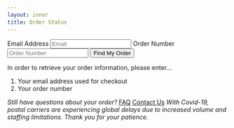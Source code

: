 ```yaml
---
layout: inner
title: Order Status
---
```


<div class="orderstatus">
    <form id="orderlookup">
        <label for="email">Email Address</label>
        <input type="text" id="email" name="email" placeholder="Email">
        <label for="order">Order Number</label>
        <input type="text" id="order" name="order" placeholder="Order Number">
        <input type="submit" class="button" value="Find My Order">
    </form>
    <output class="orderdetails"></output>
    <div id="guide">
        <p>In order to retrieve your order information, please enter...</p>
        <ol>
            <li>Your email address used for checkout</li>
            <li>Your order number</li>
        </ol>
        <div class="ordersupport">
            <em>Still have questions about your order?</em>
            <span>
                <a class="button" href="https://secondcityprints.zendesk.com/hc/en-us" target="_blank">FAQ</a>
                <a class="button" href="https://secondcityprints.zendesk.com/hc/en-us/requests/new" target="_blank">Contact Us</a>
            </span>
            <em>With Covid-19, postal carriers are experiencing global delays due to increased volume and staffing limitations. Thank you for your patience.</em>
        </div>
    </div>
</div>

<script>
    function getOrder(event) {
        event.preventDefault()
        var form = document.querySelector('form#orderlookup')
        var data = new FormData(document.querySelector('#orderlookup'))
        var output = document.querySelector('.orderdetails')

        //reset and validation
        output.innerHTML = ""
        if(!data.get('email').includes('@') || (!data.get('email') && !data.get('order'))) {
            output.insertAdjacentHTML('beforeend', `<div><span>ERROR</span><br>You need to enter a valid email and order number</div>`)
        }

        //if the output doesn't have an error, continue with the fetch
        if(output.innerHTML == "") {
            form.classList.add('fetching') //locks out user from hitting anything in the form while active
            fetch(`https://splitshipupdate.scporderlookup.ksws.workers.dev/?email=${encodeURIComponent(data.get('email'))}&order=${encodeURIComponent(data.get('order'))}`).then(res=>res.json().then(data=>{ //gets the JSON from the worker
                output.insertAdjacentHTML('beforeend', `<div class='outputblock'>${getShipmentDisplayString(data)}</div>`)
                form.classList.remove('fetching')           
            }))
        }
    }
    document.getElementById('orderlookup').addEventListener("submit", getOrder)

    //returns an HTML block for all the given data
    function getShipmentDisplayString(data) {
        var shipTo, state, tracking, items, error, shipments, service
        for (const key in data) {
            var field = data[key]
            
            //goes through any returned data and formats it appropriately
            switch(key) {
                case 'shipto': 
                    shipTo = `<div class="ordership"><span>Shipping To:</span>${field}</div>`
                break

                case 'state': 
                    state = `<div class="orderstate"><span>Status: ${field.toUpperCase()}</span>`
                    switch(field) { //if the order is unshipped, we add an extra message - if not, we just close it
                        case 'unshipped':
                            state = state.replace('UNSHIPPED', 'AWAITING SHIPMENT')
                            state += `<em>Your order is either still on pre-order, or pending shipment in our shipping queue. All in-stock orders take 3-5 business days to process before shipment. Pre-order ship times vary by product — please refer to the product page for the expected ship date.<br><br>You will receive a shipping confirmation email with your tracking information as soon as your order has been picked up from our warehouse, and it will be viewable here as well.</em></div>`
                        break

                        case 'splitship':
                            state = state.replace('SPLITSHIP', 'SPLIT SHIPPING')
                            state += `<em>Items in your order are shipping separately.</em></div>`
                        break

                        default:
                            state += '</div>'
                    }
                break

                case 'service': 
                    service = `<div class="shipservice"><span>Service</span>${field}</div>`
                break

                case 'tracking': 
                    tracking = `<div class="ordertracking"><a href="${field}" class="button" target="_blank">TRACKING</a></div>`
                break

                case 'items':
                    items = '<div class="orderitems"><span>Items being shipped</span>'
                    field.forEach(item=>{
                        items += `<div class="orderitem">x${item.quantity} ${item.name} <span class="price">${item.price}</span></div>`
                    })
                    items += '</div>'
                break

                case 'error':
                    error = `<div class="error"><span>ERROR</span>${field.toUpperCase()}`
                    if(field.includes('Order not found')) {
                        error+= `
                        <div class="chint">
                            <span>If your confirmation email includes a transaction number, try using that instead!<br>It will look like this in your order confirmation email:</span>
                            <img src="/img/orderstatus/chexample.png" alt="a combination of numbers and letters following the word Transaction">
                            <span>If your transaction and order numbers are not working, and you've made sure that there are no typos, or if you have yet to receive either -- please reach out to our customer support below!</span>
                        </div>`
                    }
                    error += "</div>"
                break

                case 'shipments':
                    shipments = "<div class='shipments'>"
                    field.forEach((shipment, i)=>{
                        shipments += `<div class='outputblock'><span>Shipment #${i + 1}</span>${getShipmentDisplayString(shipment)}</div>`
                    })                    
                    shipments += "</div>"
                break
            }
        }

        //Adds all of the fields whether they were defined or not to the output, replacing undefined ones with empty strings
        return `${error || ""}${state || ""}${service || ""}${shipTo || ""}${tracking || ""}${items || ""}${shipments || ""}`
    }
</script>